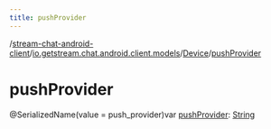 ```yaml
---
title: pushProvider
---
```

/[stream-chat-android-client](../../index.md)/[io.getstream.chat.android.client.models](../index.md)/[Device](index.md)/[pushProvider](pushProvider.md)  
  
  
  
# pushProvider  
@SerializedName(value = push_provider)var [pushProvider](pushProvider.md): [String](https://kotlinlang.org/api/latest/jvm/stdlib/kotlin/-string/index.html)
